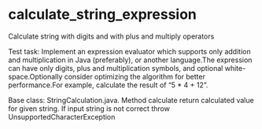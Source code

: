 # calculate_string_expression
Calculate string with digits and with plus and multiply operators

Test task:
Implement an expression evaluator which supports only addition and multiplication in Java (preferably), or another language.The expression can have only digits, plus and multiplication symbols, and optional white-space.Optionally consider optimizing the algorithm for better performance.For example, calculate the result of “5 * 4 + 12”.

Base class: StringCalculation.java. Method calculate return calculated value for given string. 
If input string is not correct throw UnsupportedCharacterException 
